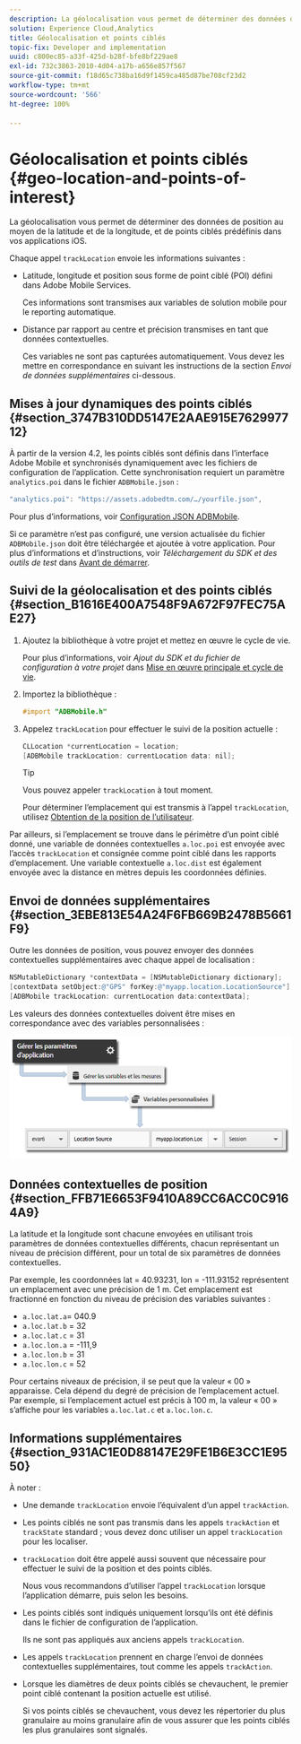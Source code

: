 ```yaml
---
description: La géolocalisation vous permet de déterminer des données de position au moyen de la latitude et de la longitude, et de points ciblés prédéfinis dans vos applications iOS.
solution: Experience Cloud,Analytics
title: Géolocalisation et points ciblés
topic-fix: Developer and implementation
uuid: c800ec85-a33f-425d-b28f-bfe8bf229ae8
exl-id: 732c3863-2010-4d04-a17b-a656e857f567
source-git-commit: f18d65c738ba16d9f1459ca485d87be708cf23d2
workflow-type: tm+mt
source-wordcount: '566'
ht-degree: 100%

---
```


# Géolocalisation et points ciblés {#geo-location-and-points-of-interest}

La géolocalisation vous permet de déterminer des données de position au moyen de la latitude et de la longitude, et de points ciblés prédéfinis dans vos applications iOS.

Chaque appel `trackLocation` envoie les informations suivantes :

* Latitude, longitude et position sous forme de point ciblé (POI) défini dans Adobe Mobile Services.

   Ces informations sont transmises aux variables de solution mobile pour le reporting automatique.

* Distance par rapport au centre et précision transmises en tant que données contextuelles.

   Ces variables ne sont pas capturées automatiquement. Vous devez les mettre en correspondance en suivant les instructions de la section *Envoi de données supplémentaires* ci-dessous.

## Mises à jour dynamiques des points ciblés {#section_3747B310DD5147E2AAE915E762997712}

À partir de la version 4.2, les points ciblés sont définis dans l’interface Adobe Mobile et synchronisés dynamiquement avec les fichiers de configuration de l’application. Cette synchronisation requiert un paramètre `analytics.poi` dans le fichier `ADBMobile.json` :

```js
"analytics.poi": "https://assets.adobedtm.com/…/yourfile.json",
```

Pour plus d’informations, voir [Configuration JSON ADBMobile](/help/ios/configuration/json-config/json-config.md).

Si ce paramètre n’est pas configuré, une version actualisée du fichier `ADBMobile.json` doit être téléchargée et ajoutée à votre application. Pour plus d’informations et d’instructions, voir *Téléchargement du SDK et des outils de test* dans [Avant de démarrer](/help/ios/getting-started/requirements.md).

## Suivi de la géolocalisation et des points ciblés {#section_B1616E400A7548F9A672F97FEC75AE27}

1. Ajoutez la bibliothèque à votre projet et mettez en œuvre le cycle de vie.

   Pour plus d’informations, voir *Ajout du SDK et du fichier de configuration à votre projet* dans [Mise en œuvre principale et cycle de vie](/help/ios/getting-started/dev-qs.md).
1. Importez la bibliothèque :

   ```objective-c
   #import "ADBMobile.h"
   ```

1. Appelez `trackLocation` pour effectuer le suivi de la position actuelle :

   ```objective-c
   CLLocation *currentLocation = location; 
   [ADBMobile trackLocation: currentLocation data: nil]; 
   ```

   >[!TIP]
   >
   >Vous pouvez appeler `trackLocation` à tout moment.

   Pour déterminer l’emplacement qui est transmis à l’appel `trackLocation`, utilisez [Obtention de la position de l’utilisateur](https://developer.apple.com/Library/ios/documentation/UserExperience/Conceptual/LocationAwarenessPG/CoreLocation/CoreLocation.html).

Par ailleurs, si l’emplacement se trouve dans le périmètre d’un point ciblé donné, une variable de données contextuelles `a.loc.poi` est envoyée avec l’accès `trackLocation` et consignée comme point ciblé dans les rapports d’emplacement. Une variable contextuelle `a.loc.dist` est également envoyée avec la distance en mètres depuis les coordonnées définies.

## Envoi de données supplémentaires {#section_3EBE813E54A24F6FB669B2478B5661F9}

Outre les données de position, vous pouvez envoyer des données contextuelles supplémentaires avec chaque appel de localisation :

```objective-c
NSMutableDictionary *contextData = [NSMutableDictionary dictionary]; 
[contextData setObject:@"GPS" forKey:@"myapp.location.LocationSource"]; 
[ADBMobile trackLocation: currentLocation data:contextData];
```

Les valeurs des données contextuelles doivent être mises en correspondance avec des variables personnalisées :

![](assets/map-location-context-data.png)

## Données contextuelles de position {#section_FFB71E6653F9410A89CC6ACC0C9164A9}

La latitude et la longitude sont chacune envoyées en utilisant trois paramètres de données contextuelles différents, chacun représentant un niveau de précision différent, pour un total de six paramètres de données contextuelles.

Par exemple, les coordonnées lat = 40.93231, lon = -111.93152 représentent un emplacement avec une précision de 1 m. Cet emplacement est fractionné en fonction du niveau de précision des variables suivantes :

* `a.loc.lat.a`= 040.9
* `a.loc.lat.b` = 32
* `a.loc.lat.c` = 31
* `a.loc.lon.a` = -111,9
* `a.loc.lon.b` = 31
* `a.loc.lon.c` = 52

Pour certains niveaux de précision, il se peut que la valeur « 00 » apparaisse. Cela dépend du degré de précision de l’emplacement actuel. Par exemple, si l’emplacement actuel est précis à 100 m, la valeur « 00 » s’affiche pour les variables `a.loc.lat.c` et `a.loc.lon.c`.

## Informations supplémentaires {#section_931AC1E0D88147E29FE1B6E3CC1E9550}

À noter :

* Une demande `trackLocation` envoie l’équivalent d’un appel `trackAction`.

* Les points ciblés ne sont pas transmis dans les appels `trackAction` et `trackState` standard ; vous devez donc utiliser un appel `trackLocation` pour les localiser.

* `trackLocation` doit être appelé aussi souvent que nécessaire pour effectuer le suivi de la position et des points ciblés.

   Nous vous recommandons d’utiliser l’appel `trackLocation` lorsque l’application démarre, puis selon les besoins.

* Les points ciblés sont indiqués uniquement lorsqu’ils ont été définis dans le fichier de configuration de l’application.

   Ils ne sont pas appliqués aux anciens appels `trackLocation`.
* Les appels `trackLocation` prennent en charge l’envoi de données contextuelles supplémentaires, tout comme les appels `trackAction`.

* Lorsque les diamètres de deux points ciblés se chevauchent, le premier point ciblé contenant la position actuelle est utilisé.

   Si vos points ciblés se chevauchent, vous devez les répertorier du plus granulaire au moins granulaire afin de vous assurer que les points ciblés les plus granulaires sont signalés.
